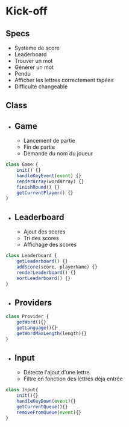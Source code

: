 # Kick-off

## Specs

- Système de score
- Leaderboard
- Trouver un mot
- Générer un mot
- Pendu 
- Afficher les lettres correctement tapées
- Difficulté changeable

## Class

- Game
    - 
    - Lancement de partie
    - Fin de partie
    - Demande du nom du joueur
```js
class Game {
    init() {}
    handleKeyEvent(event) {}
    renderArray(wordArray) {}
    finishRound() {}
    getCurrentPlayer() {}
}
```

- Leaderboard
    - 
    - Ajout des scores
    - Tri des scores
    - Affichage des scores  

```js
class Leaderboard {
    getLeaderboard() {}
    addScore(score, playerName) {}
    renderLeaderboard() {}
    sortLeaderboard() {}
}
```

- Providers
    - 
```js
class Provider {
    getWord(){}
    getLanguage(){}
    getWordMaxLength(length){}
}
```

- Input
    - 
    - Détecte l'ajout d'une lettre
    - Filtre en fonction des lettres déja entrée
```js
class Input{
    init(){}
    handleKeyDown(event){}
    getCurrentQueue(){}
    removeFromQueue(event){}
}
```